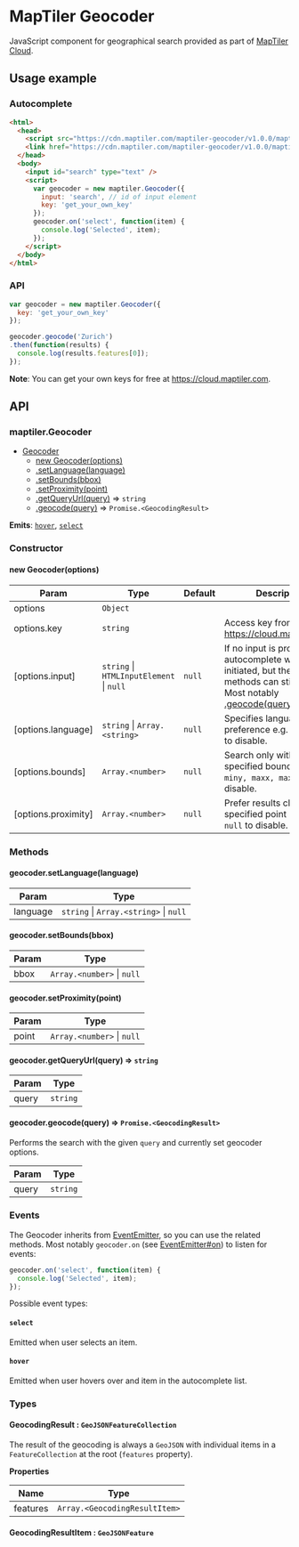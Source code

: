 # MapTiler Geocoder

JavaScript component for geographical search provided as part of [MapTiler Cloud](https://www.maptiler.com/cloud).

## Usage example

### Autocomplete

```html
<html>
  <head>
    <script src="https://cdn.maptiler.com/maptiler-geocoder/v1.0.0/maptiler-geocoder.js"></script>
    <link href="https://cdn.maptiler.com/maptiler-geocoder/v1.0.0/maptiler-geocoder.css" rel="stylesheet" />
  </head>
  <body>
    <input id="search" type="text" />
    <script>
      var geocoder = new maptiler.Geocoder({
        input: 'search', // id of input element
        key: 'get_your_own_key'
      });
      geocoder.on('select', function(item) {
        console.log('Selected', item);
      });
    </script>
  </body>
</html>
```

### API

```js
var geocoder = new maptiler.Geocoder({
  key: 'get_your_own_key'
});

geocoder.geocode('Zurich')
.then(function(results) {
  console.log(results.features[0]);
});
```

**Note**: You can get your own keys for free at https://cloud.maptiler.com.

## API

### maptiler.Geocoder

* [Geocoder](#module_maptiler.Geocoder)
    * [new Geocoder(options)](#new_module_maptiler.Geocoder_new)
    * [.setLanguage(language)](#module_maptiler.Geocoder+setLanguage)
    * [.setBounds(bbox)](#module_maptiler.Geocoder+setBounds)
    * [.setProximity(point)](#module_maptiler.Geocoder+setProximity)
    * [.getQueryUrl(query)](#module_maptiler.Geocoder+getQueryUrl) ⇒ `string`
    * [.geocode(query)](#module_maptiler.Geocoder+geocode) ⇒ `Promise.<GeocodingResult>`

**Emits**: [`hover`](#Geocoder+event_hover), [`select`](#Geocoder+event_select)

### Constructor

<a name="new_module_maptiler.Geocoder_new"></a>

#### new Geocoder(options)

| Param | Type | Default | Description |
| --- | --- | --- | --- |
| options | `Object` |  | |
| options.key | `string` | | Access key from https://cloud.maptiler.com/ |
| [options.input] | `string` \| `HTMLInputElement` \| `null` | `null` | If no input is provided, the autocomplete will not be initiated, but the rest of the methods can still be used. Most notably [.geocode(query)](#module_maptiler.Geocoder+geocode). |
| [options.language] | `string` \| `Array.<string>` | `null` | Specifies language preference e.g. `en,de`, `null` to disable. |
| [options.bounds] | `Array.<number>` | `null` | Search only within the specified bounds `[minx, miny, maxx, maxy]`, `null` to disable. |
| [options.proximity] | `Array.<number>` | `null` | Prefer results closer to the specified point `[lon, lat]`, `null` to disable. |

### Methods
<a name="module_maptiler.Geocoder+setLanguage"></a>

#### geocoder.setLanguage(language)

| Param | Type |
| --- | --- |
| language | `string` \| `Array.<string>` \| `null` |

<a name="module_maptiler.Geocoder+setBounds"></a>

#### geocoder.setBounds(bbox)

| Param | Type |
| --- | --- |
| bbox | `Array.<number>` \| `null` |

<a name="module_maptiler.Geocoder+setProximity"></a>

#### geocoder.setProximity(point)

| Param | Type |
| --- | --- |
| point | `Array.<number>` \| `null` |

<a name="module_maptiler.Geocoder+getQueryUrl"></a>

#### geocoder.getQueryUrl(query) ⇒ `string`

| Param | Type |
| --- | --- |
| query | `string` |

<a name="module_maptiler.Geocoder+geocode"></a>

#### geocoder.geocode(query) ⇒ `Promise.<GeocodingResult>`

Performs the search with the given `query` and currently set geocoder options.

| Param | Type |
| --- | --- |
| query | `string` |

### Events

The Geocoder inherits from [EventEmitter](https://nodejs.org/api/events.html#events_class_eventemitter), so you can use the related methods. Most notably `geocoder.on` (see [EventEmitter#on](https://nodejs.org/api/events.html#events_emitter_on_eventname_listener)) to listen for events:

```js
geocoder.on('select', function(item) {
  console.log('Selected', item);
});
```

Possible event types:

<a name="Geocoder+event_select"></a>

#### `select`
Emitted when user selects an item.

<a name="Geocoder+event_hover"></a>

#### `hover`
Emitted when user hovers over and item in the autocomplete list.

### Types

#### GeocodingResult : `GeoJSONFeatureCollection`

The result of the geocoding is always a `GeoJSON` with individual items in a `FeatureCollection` at the root (`features` property).

**Properties**

| Name | Type |
| --- | --- |
| features | `Array.<GeocodingResultItem>` |

#### GeocodingResultItem : `GeoJSONFeature`
